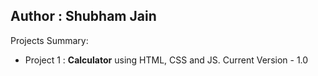 ## Author : Shubham Jain
Projects Summary:
* Project 1 : **Calculator** using HTML, CSS and JS. 
    Current Version - 1.0